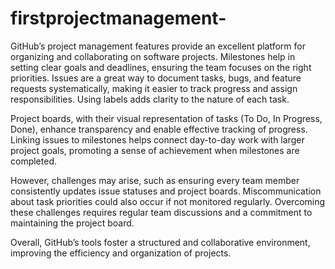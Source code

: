 # firstprojectmanagement-
GitHub’s project management features provide an excellent platform for organizing and collaborating on software projects. Milestones help in setting clear goals and deadlines, ensuring the team focuses on the right priorities. Issues are a great way to document tasks, bugs, and feature requests systematically, making it easier to track progress and assign responsibilities. Using labels adds clarity to the nature of each task.

Project boards, with their visual representation of tasks (To Do, In Progress, Done), enhance transparency and enable effective tracking of progress. Linking issues to milestones helps connect day-to-day work with larger project goals, promoting a sense of achievement when milestones are completed.

However, challenges may arise, such as ensuring every team member consistently updates issue statuses and project boards. Miscommunication about task priorities could also occur if not monitored regularly. Overcoming these challenges requires regular team discussions and a commitment to maintaining the project board.

Overall, GitHub’s tools foster a structured and collaborative environment, improving the efficiency and organization of projects.
